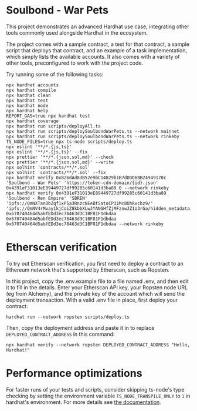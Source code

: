 # Soulbond - War Pets

This project demonstrates an advanced Hardhat use case, integrating other tools commonly used alongside Hardhat in the ecosystem.

The project comes with a sample contract, a test for that contract, a sample script that deploys that contract, and an example of a task implementation, which simply lists the available accounts. It also comes with a variety of other tools, preconfigured to work with the project code.

Try running some of the following tasks:

```shell
npx hardhat accounts
npx hardhat compile
npx hardhat clean
npx hardhat test
npx hardhat node
npx hardhat help
REPORT_GAS=true npx hardhat test
npx hardhat coverage
npx hardhat run scripts/deployAll.ts
npx hardhat run scripts/deploySoulbondWarPets.ts --network mainnet
npx hardhat run scripts/deploySoulbondWarPets.ts --network rinkeby
TS_NODE_FILES=true npx ts-node scripts/deploy.ts
npx eslint '**/*.{js,ts}'
npx eslint '**/*.{js,ts}' --fix
npx prettier '**/*.{json,sol,md}' --check
npx prettier '**/*.{json,sol,md}' --write
npx solhint 'contracts/**/*.sol'
npx solhint 'contracts/**/*.sol' --fix
npx hardhat verify 0x826dAd83B52e9bC14829b1B7dDDD6BB24949170c 'Soulbond - War Pets' 'https://token-cdn-domain/{id}.json' 0x4391eF31013eE89449727df99285c60141d3ba89 0 --network rinkeby
npx hardhat verify 0x4391eF31013eE89449727df99285c60141d3ba89 'Soulbond - Ren Empire' 'SBREN' 'ipfs://QmNXTanDbZqf1xP5a3RnzcNEeBtSatoCP31Mc8UhRxcbz9/' 'ipfs://QmNV4rMvay1kjCoiZ8kbbXLwJYANGHfZjMFznwJZ1U3rGa/hidden_metadata.json' 0x670740464d5abfEDd3ec78463d3C1BF81F1dbdaa 0x670740464d5abfEDd3ec78463d3C1BF81F1dbdaa 0x670740464d5abfEDd3ec78463d3C1BF81F1dbdaa --network rinkeby
```

# Etherscan verification

To try out Etherscan verification, you first need to deploy a contract to an Ethereum network that's supported by Etherscan, such as Ropsten.

In this project, copy the .env.example file to a file named .env, and then edit it to fill in the details. Enter your Etherscan API key, your Ropsten node URL (eg from Alchemy), and the private key of the account which will send the deployment transaction. With a valid .env file in place, first deploy your contract:

```shell
hardhat run --network ropsten scripts/deploy.ts
```

Then, copy the deployment address and paste it in to replace `DEPLOYED_CONTRACT_ADDRESS` in this command:

```shell
npx hardhat verify --network ropsten DEPLOYED_CONTRACT_ADDRESS "Hello, Hardhat!"
```

# Performance optimizations

For faster runs of your tests and scripts, consider skipping ts-node's type checking by setting the environment variable `TS_NODE_TRANSPILE_ONLY` to `1` in hardhat's environment. For more details see [the documentation](https://hardhat.org/guides/typescript.html#performance-optimizations).
